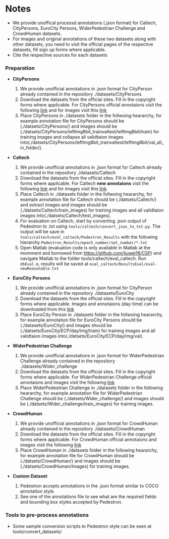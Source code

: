 # **Notes**
* We provide unoffical processd annotations (.json format) for Caltech, CityPersons, EuroCity Persons, WiderPedestrian Challenge and CrowdHuman datasets.
* For images and original annotations of these two datasets along with other datasets, you need to visit the official pages of the respective datasets, fill sign up forms where applicable.  
* Cite the respective sources for each datasets

 ### Preparation

- **CityPersons**
    1. We provide unofficial annotations in .json format for CityPerson already contained in the repository ./datasets/CityPersons
	2. Download the datasets from the official sites. Fill in the copyright forms where applicable. For CityPersons official annotaions visit the following [link](https://bitbucket.org/shanshanzhang/citypersons/src/default/) and for images visit this [link](https://www.cityscapes-dataset.com/)     	
	3. Place CityPersons in ./datasets folder in the follwoing heararchy, for example annotation file for CityPersons should be (./datsets/CityPersons/) and images should be
   (./datsets/CityPersons/leftImg8bit_trainvaltest/leftImg8bit/train) for training images and collapse all validtaion images into(./datsets/CityPersons/leftImg8bit_trainvaltest/leftImg8bit/val_all_in_folder/). 

- **Caltech**
   1. We provide unofficial annotations in .json format for Caltech already contained in the repository ./datasets/Caltech
   2. Download the datasets from the official sites. Fill in the copyright forms where applicable. For Caltech **new annotaions** visit the following [link](https://www.mpi-inf.mpg.de/departments/computer-vision-and-machine-learning/research/people-detection-pose-estimation-and-tracking/how-far-are-we-from-solving-pedestrian-detection/) and for images visit this [link](http://www.vision.caltech.edu/Image_Datasets/CaltechPedestrians/)     	
   3. Place Caltech in ./datasets folder in the follwoing heararchy, for example annotation file for Caltech should be (./datsets/Caltech/) and extract images and images should be
   (./datsets/Caltech/train_images) for training images and all validtaion images into(./datsets/Caltech/test_images). 
   4. For evaluation on Caltech, start by converting .json output of Pedestron to .txt using `tools/caltech/convert_json_to_txt.py`. The output will be save in `tools/caltech/eval_caltech/Pedestron_Results` with the following hierarchy `Pedestron_Results/epoch_number/set_number/*.txt` 
   5. Open Matlab (evaluation code is only available in Matlab at the momment and borrowed from https://github.com/liuwei16/CSP) and navigate Matlab to the folder tools/caltech/eval_caltech. Run `dbEval.m`, results will be saved at `eval_caltech/ResultsEval/eval-newReasonable.txt`       

- **EuroCity Persons**
   1. We provide unofficial annotations in .json format for CityPerson already contained in the repository ./datasets/EuroCity
   2. Download the datasets from the official sites. Fill in the copyright forms where applicable. Images and annotaions (day-time) can be downloaded from this [link](https://eurocity-dataset.tudelft.nl/)
   3. Place EuroCity Person in ./datasets folder in the follwoing heararchy, for example annotation file for EuroCity Persons should be (./datasets/EuroCity/) and images should be
   (./datsets/EuroCity/ECP/day/img/train) for training images and all validtaion images into(./datsets/EuroCity/ECP/day/img/val). 

- **WiderPedestrian Challenge**
    1. We provide unofficial annotations in .json format for WiderPedestrian Challenge already contained in the repository ./datasets/Wider_challenge
	2. Download the datasets from the official sites. Fill in the copyright forms where applicable. For WiderPedestrian Challenge official annotaions and images visit the following [link](https://competitions.codalab.org/competitions/20132)     	
	3. Place WiderPedestrian Challenge in ./datasets folder in the following heararchy, for example annotation file for WiderPedestrian Challenge should be (./datsets/Wider_challenge/) and images should be
   (./datsets/Wider_challenge/train_images) for training images.

- **CrowdHuman**
    1. We provide unofficial annotations in .json format for CrowdHuman already contained in the repository ./datasets/CrowdHuman
	2. Download the datasets from the official sites. Fill in the copyright forms where applicable. For CrowdHuman official annotaions and images visit the following [link](https://www.crowdhuman.org/)     	
	3. Place CrowdHuman in ./datasets folder in the following heararchy, for example annotation file for CrowdHuman should be (./datsets/CrowdHuman/) and images should be
   (./datsets/CrowdHuman/Images) for training images.    

- **Custom Dataset**
	1. Pedestron accepts annotations in the .json format similar to COCO annotation style.
	2. See one of the annotations file to see what are the required fields and bounding box styles accepted by Pedestron. 
	
	
### Tools to pre-process annotations

* Some sample conversion scripts to Pedestron style can be seen at tools/convert_datasets/
